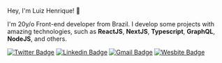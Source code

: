 Hey, I'm Luiz Henrique! 👋

I'm 20y/o Front-end developer from Brazil. I develop some projects with amazing technologies, such as **ReactJS**, **NextJS**, **Typescript**, **GraphQL**, **NodeJS**, and others.

[![Twitter Badge](https://img.shields.io/badge/Twitter-000000?style=for-the-badge&logo=twitter&logoColor=white)](https://twitter.com/lui7henrique)
[![Linkedin Badge](https://img.shields.io/badge/LinkedIn-000000?style=for-the-badge&logo=linkedin&logoColor=white)](https://www.linkedin.com/in/luiz-henrique7/)
[![Gmail Badge](https://img.shields.io/badge/Gmail-000000?style=for-the-badge&logo=gmail&logoColor=white)](mailto:7henrique18@gmail.com)
[![Wesbite Badge](https://img.shields.io/badge/website-000000?style=for-the-badge&logo=About.me&logoColor=white)](https://lui7henrique.com/)
